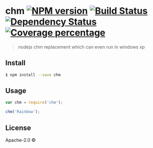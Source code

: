 # chm [![NPM version][npm-image]][npm-url] [![Build Status][travis-image]][travis-url] [![Dependency Status][daviddm-image]][daviddm-url] [![Coverage percentage][coveralls-image]][coveralls-url]
> nodejs chm replacement which can even run in windows xp



## Install

```sh
$ npm install --save chm
```


## Usage

```js
var chm = require('chm');

chm('Rainbow');
```

## License

Apache-2.0 © []()


[npm-image]: https://badge.fury.io/js/chm.svg
[npm-url]: https://npmjs.org/package/chm
[travis-image]: https://travis-ci.org/cesine/chm.svg?branch=master
[travis-url]: https://travis-ci.org/cesine/chm
[daviddm-image]: https://david-dm.org/cesine/chm.svg?theme=shields.io
[daviddm-url]: https://david-dm.org/cesine/chm
[coveralls-image]: https://coveralls.io/repos/cesine/chm/badge.svg
[coveralls-url]: https://coveralls.io/r/cesine/chm
